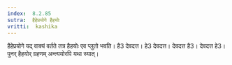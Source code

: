 ```yaml
---
index:  8.2.85
sutra:  हैहेप्रयोगे हैहयोः
vritti:  kashika 
---
```


हैहेप्रयोगे यद् वाक्यं वर्तते तत्र हैहयोः एव प्लुतो भवति। है3 देवदत्त। हे3 देवदत्त। देवदत्त है3। देवदत्त हे3। पुनर् हैहयोर् ग्रहणम् अन्त्ययोरपि यथा स्यात्।

